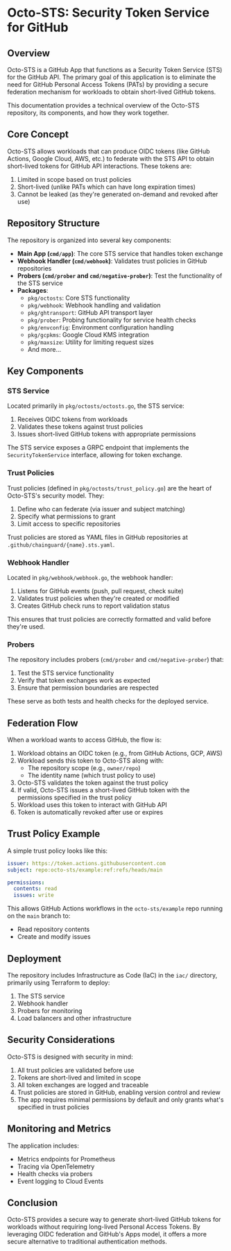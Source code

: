 # Octo-STS: Security Token Service for GitHub

## Overview

Octo-STS is a GitHub App that functions as a Security Token Service (STS) for the GitHub API. The primary goal of this application is to eliminate the need for GitHub Personal Access Tokens (PATs) by providing a secure federation mechanism for workloads to obtain short-lived GitHub tokens.

This documentation provides a technical overview of the Octo-STS repository, its components, and how they work together.

## Core Concept

Octo-STS allows workloads that can produce OIDC tokens (like GitHub Actions, Google Cloud, AWS, etc.) to federate with the STS API to obtain short-lived tokens for GitHub API interactions. These tokens are:

1. Limited in scope based on trust policies
2. Short-lived (unlike PATs which can have long expiration times)
3. Cannot be leaked (as they're generated on-demand and revoked after use)

## Repository Structure

The repository is organized into several key components:

- **Main App (`cmd/app`)**: The core STS service that handles token exchange
- **Webhook Handler (`cmd/webhook`)**: Validates trust policies in GitHub repositories
- **Probers (`cmd/prober` and `cmd/negative-prober`)**: Test the functionality of the STS service
- **Packages**:
  - `pkg/octosts`: Core STS functionality
  - `pkg/webhook`: Webhook handling and validation
  - `pkg/ghtransport`: GitHub API transport layer
  - `pkg/prober`: Probing functionality for service health checks
  - `pkg/envconfig`: Environment configuration handling
  - `pkg/gcpkms`: Google Cloud KMS integration
  - `pkg/maxsize`: Utility for limiting request sizes
  - And more...

## Key Components

### STS Service

Located primarily in `pkg/octosts/octosts.go`, the STS service:

1. Receives OIDC tokens from workloads
2. Validates these tokens against trust policies
3. Issues short-lived GitHub tokens with appropriate permissions

The STS service exposes a GRPC endpoint that implements the `SecurityTokenService` interface, allowing for token exchange.

### Trust Policies

Trust policies (defined in `pkg/octosts/trust_policy.go`) are the heart of Octo-STS's security model. They:

1. Define who can federate (via issuer and subject matching)
2. Specify what permissions to grant
3. Limit access to specific repositories

Trust policies are stored as YAML files in GitHub repositories at `.github/chainguard/{name}.sts.yaml`.

### Webhook Handler

Located in `pkg/webhook/webhook.go`, the webhook handler:

1. Listens for GitHub events (push, pull request, check suite)
2. Validates trust policies when they're created or modified
3. Creates GitHub check runs to report validation status

This ensures that trust policies are correctly formatted and valid before they're used.

### Probers

The repository includes probers (`cmd/prober` and `cmd/negative-prober`) that:

1. Test the STS service functionality
2. Verify that token exchanges work as expected
3. Ensure that permission boundaries are respected

These serve as both tests and health checks for the deployed service.

## Federation Flow

When a workload wants to access GitHub, the flow is:

1. Workload obtains an OIDC token (e.g., from GitHub Actions, GCP, AWS)
2. Workload sends this token to Octo-STS along with:
   - The repository scope (e.g., `owner/repo`)
   - The identity name (which trust policy to use)
3. Octo-STS validates the token against the trust policy
4. If valid, Octo-STS issues a short-lived GitHub token with the permissions specified in the trust policy
5. Workload uses this token to interact with GitHub API
6. Token is automatically revoked after use or expires

## Trust Policy Example

A simple trust policy looks like this:

```yaml
issuer: https://token.actions.githubusercontent.com
subject: repo:octo-sts/example:ref:refs/heads/main

permissions:
  contents: read
  issues: write
```

This allows GitHub Actions workflows in the `octo-sts/example` repo running on the `main` branch to:
- Read repository contents
- Create and modify issues

## Deployment

The repository includes Infrastructure as Code (IaC) in the `iac/` directory, primarily using Terraform to deploy:

1. The STS service
2. Webhook handler
3. Probers for monitoring
4. Load balancers and other infrastructure

## Security Considerations

Octo-STS is designed with security in mind:

1. All trust policies are validated before use
2. Tokens are short-lived and limited in scope
3. All token exchanges are logged and traceable
4. Trust policies are stored in GitHub, enabling version control and review
5. The app requires minimal permissions by default and only grants what's specified in trust policies

## Monitoring and Metrics

The application includes:
- Metrics endpoints for Prometheus
- Tracing via OpenTelemetry
- Health checks via probers
- Event logging to Cloud Events

## Conclusion

Octo-STS provides a secure way to generate short-lived GitHub tokens for workloads without requiring long-lived Personal Access Tokens. By leveraging OIDC federation and GitHub's Apps model, it offers a more secure alternative to traditional authentication methods.